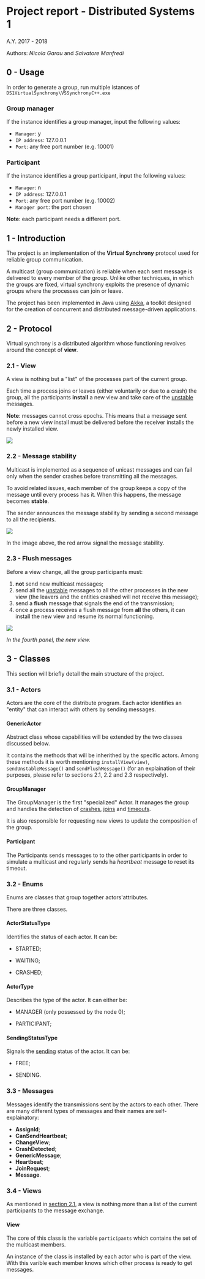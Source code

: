 # Project report - Distributed Systems 1

A.Y. 2017 - 2018

Authors: *Nicola Garau* and *Salvatore Manfredi*

## 0 - Usage

In order to generate a group, run multiple istances of `DS1VirtualSynchrony\VSSynchronyC++.exe`

### Group manager 

If the instance identifies a group manager, input the following values:

- `Manager`: y
- `IP address`: 127.0.0.1
- `Port`: any free port number (e.g. 10001)

### Participant

If the instance identifies a group participant, input the following values:

- `Manager`: n
- `IP address`: 127.0.0.1
- `Port`: any free port number (e.g. 10002)
- `Manager port`: the port chosen 

**Note**: each participant needs a different port.


## 1 - Introduction

The project is an implementation of the **Virtual Synchrony** protocol used for reliable group communication.

A multicast (group communication) is reliable when each sent message is delivered to every member of the group. Unlike other techniques, in which the groups are fixed, virtual synchrony exploits the presence of dynamic groups where the processes can join or leave.

The project has been implemented in Java using <u>Akka</u>, a toolkit designed for the creation of concurrent and distributed message-driven applications.

## 2 - Protocol

Virtual synchrony is a distributed algorithm whose functioning revolves around the concept of **view**. 

### 2.1 - View

A view is nothing but a "list" of the processes part of the current group.

Each time a process joins or leaves (either voluntarily or due to a crash) the group, all the participants **install** a new view and take care of the <u>unstable</u> messages.

**Note**: messages cannot cross epochs. This means that a message sent before a new view install must be delivered before the receiver installs the newly installed view.

![](Docs/images/viewChange.png)

### 2.2 - Message stability

Multicast is implemented as a sequence of unicast messages and can fail only when the sender crashes before transmitting all the messages.

To avoid related issues, each member of the group keeps a copy of the message until every process has it. When this happens, the message becomes **stable**.

The sender announces the message stability by sending a second message to all the recipients.

![](Docs/images/messageStability.png)

In the image above, the red arrow signal the message stability.

### 2.3 - Flush messages

Before a view change, all the group participants must:

1. **not** send new multicast messages;
2. send all the <u>unstable</u> messages to all the other processes in the new view (the leavers and the entities crashed will not receive this message);
3. send a **flush** message that signals the end of the transmission;
4. once a process receives a flush message from **all** the others, it can install the new view and resume its normal functioning.

![](Docs/images/flush.png)

*In the fourth panel, the new view.*

## 3 - Classes 

This section will briefly detail the main structure of the project.

### 3.1 - Actors

Actors are the core of the distribute program. Each actor identifies an "entity" that can interact with others by sending messages.

#### GenericActor

Abstract class whose capabilities will be extended by the two classes discussed below.

It contains the methods that will be inherithed by the specific actors. Among these methods it is worth mentioning `installView(view)`, `sendUnstableMessage()` and `sendFlushMessage()` (for an explaination of their purposes, please refer to sections 2.1, 2.2 and 2.3 respectively).

#### GroupManager

The GroupManager is the first "specialized" Actor. It manages the group and handles the detection of <u>crashes</u>, <u>joins</u> and <u>timeouts</u>.

It is also responsible for requesting new views to update the composition of the group.

#### Participant

The Participants sends messages to to the other participants in order to simulate a multicast and regularly sends ha *heartbeat* message to reset its timeout.

### 3.2 - Enums

Enums are classes that group together actors'attributes.

There are three classes.

#### ActorStatusType

Identifies the status of each actor. It can be:

   - STARTED;

   - WAITING;

   - CRASHED;

#### ActorType

Describes the type of the actor. It can either be:

   - MANAGER (only possessed by the node 0);

   - PARTICIPANT;

#### SendingStatusType

Signals the <u>sending</u> status of the actor. It can be:

   - FREE;

   - SENDING.

### 3.3 - Messages

Messages identify the transmissions sent by the actors to each other. There are many different types of messages and their names are self-explainatory:

- **AssignId**;
- **CanSendHeartbeat**;
- **ChangeView**;
- **CrashDetected**;
- **GenericMessage**;
- **Heartbeat**;
- **JoinRequest**;
- **Message**.

### 3.4 - Views

As mentioned in <u>section 2.1</u>, a view is nothing more than a list of the current participants to the message exchange.

#### View

The core of this class is the variable `participants` which contains the set of the multicast members.

An instance of the class is installed by each actor who is part of the view. With this varible each member knows which other process is ready to get messages.
